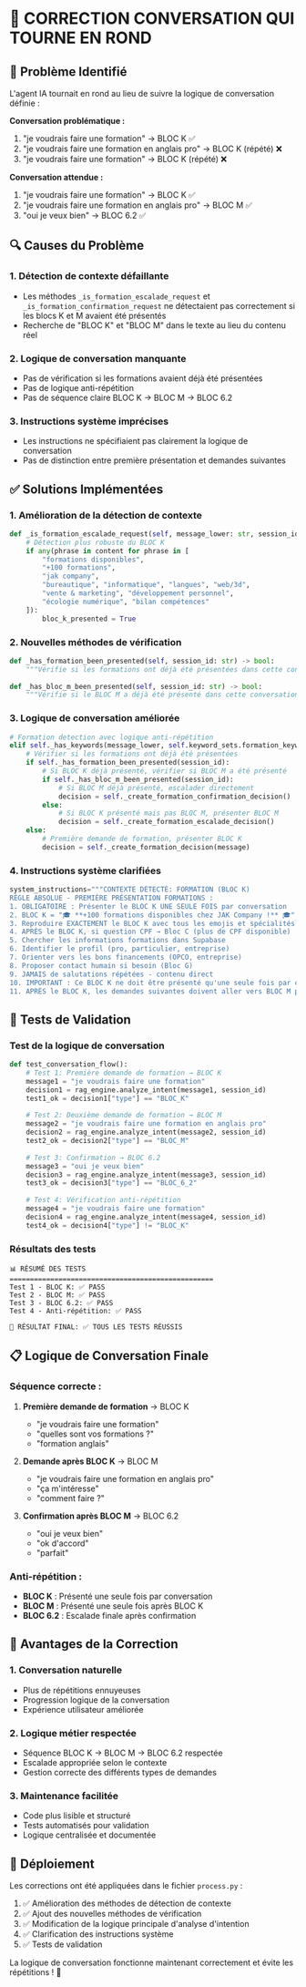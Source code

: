 # 🔧 CORRECTION CONVERSATION QUI TOURNE EN ROND

## 🎯 Problème Identifié

L'agent IA tournait en rond au lieu de suivre la logique de conversation définie :

**Conversation problématique :**
1. "je voudrais faire une formation" → BLOC K ✅
2. "je voudrais faire une formation en anglais pro" → BLOC K (répété) ❌
3. "je voudrais faire une formation" → BLOC K (répété) ❌

**Conversation attendue :**
1. "je voudrais faire une formation" → BLOC K ✅
2. "je voudrais faire une formation en anglais pro" → BLOC M ✅
3. "oui je veux bien" → BLOC 6.2 ✅

## 🔍 Causes du Problème

### 1. **Détection de contexte défaillante**
- Les méthodes `_is_formation_escalade_request` et `_is_formation_confirmation_request` ne détectaient pas correctement si les blocs K et M avaient été présentés
- Recherche de "BLOC K" et "BLOC M" dans le texte au lieu du contenu réel

### 2. **Logique de conversation manquante**
- Pas de vérification si les formations avaient déjà été présentées
- Pas de logique anti-répétition
- Pas de séquence claire BLOC K → BLOC M → BLOC 6.2

### 3. **Instructions système imprécises**
- Les instructions ne spécifiaient pas clairement la logique de conversation
- Pas de distinction entre première présentation et demandes suivantes

## ✅ Solutions Implémentées

### 1. **Amélioration de la détection de contexte**

```python
def _is_formation_escalade_request(self, message_lower: str, session_id: str) -> bool:
    # Détection plus robuste du BLOC K
    if any(phrase in content for phrase in [
        "formations disponibles", 
        "+100 formations", 
        "jak company",
        "bureautique", "informatique", "langues", "web/3d",
        "vente & marketing", "développement personnel",
        "écologie numérique", "bilan compétences"
    ]):
        bloc_k_presented = True
```

### 2. **Nouvelles méthodes de vérification**

```python
def _has_formation_been_presented(self, session_id: str) -> bool:
    """Vérifie si les formations ont déjà été présentées dans cette conversation"""
    
def _has_bloc_m_been_presented(self, session_id: str) -> bool:
    """Vérifie si le BLOC M a déjà été présenté dans cette conversation"""
```

### 3. **Logique de conversation améliorée**

```python
# Formation detection avec logique anti-répétition
elif self._has_keywords(message_lower, self.keyword_sets.formation_keywords):
    # Vérifier si les formations ont déjà été présentées
    if self._has_formation_been_presented(session_id):
        # Si BLOC K déjà présenté, vérifier si BLOC M a été présenté
        if self._has_bloc_m_been_presented(session_id):
            # Si BLOC M déjà présenté, escalader directement
            decision = self._create_formation_confirmation_decision()
        else:
            # Si BLOC K présenté mais pas BLOC M, présenter BLOC M
            decision = self._create_formation_escalade_decision()
    else:
        # Première demande de formation, présenter BLOC K
        decision = self._create_formation_decision(message)
```

### 4. **Instructions système clarifiées**

```python
system_instructions="""CONTEXTE DÉTECTÉ: FORMATION (BLOC K)
RÈGLE ABSOLUE - PREMIÈRE PRÉSENTATION FORMATIONS :
1. OBLIGATOIRE : Présenter le BLOC K UNE SEULE FOIS par conversation
2. BLOC K = "🎓 **+100 formations disponibles chez JAK Company !** 🎓"
3. Reproduire EXACTEMENT le BLOC K avec tous les emojis et spécialités
4. APRÈS le BLOC K, si question CPF → Bloc C (plus de CPF disponible)
5. Chercher les informations formations dans Supabase
6. Identifier le profil (pro, particulier, entreprise)
7. Orienter vers les bons financements (OPCO, entreprise)
8. Proposer contact humain si besoin (Bloc G)
9. JAMAIS de salutations répétées - contenu direct
10. IMPORTANT : Ce BLOC K ne doit être présenté qu'une seule fois par conversation
11. APRÈS le BLOC K, les demandes suivantes doivent aller vers BLOC M puis BLOC 6.2"""
```

## 🧪 Tests de Validation

### Test de la logique de conversation

```python
def test_conversation_flow():
    # Test 1: Première demande de formation → BLOC K
    message1 = "je voudrais faire une formation"
    decision1 = rag_engine.analyze_intent(message1, session_id)
    test1_ok = decision1["type"] == "BLOC_K"
    
    # Test 2: Deuxième demande de formation → BLOC M
    message2 = "je voudrais faire une formation en anglais pro"
    decision2 = rag_engine.analyze_intent(message2, session_id)
    test2_ok = decision2["type"] == "BLOC_M"
    
    # Test 3: Confirmation → BLOC 6.2
    message3 = "oui je veux bien"
    decision3 = rag_engine.analyze_intent(message3, session_id)
    test3_ok = decision3["type"] == "BLOC_6_2"
    
    # Test 4: Vérification anti-répétition
    message4 = "je voudrais faire une formation"
    decision4 = rag_engine.analyze_intent(message4, session_id)
    test4_ok = decision4["type"] != "BLOC_K"
```

### Résultats des tests

```
📊 RÉSUMÉ DES TESTS
==================================================
Test 1 - BLOC K: ✅ PASS
Test 2 - BLOC M: ✅ PASS
Test 3 - BLOC 6.2: ✅ PASS
Test 4 - Anti-répétition: ✅ PASS

🎯 RÉSULTAT FINAL: ✅ TOUS LES TESTS RÉUSSIS
```

## 📋 Logique de Conversation Finale

### Séquence correcte :

1. **Première demande de formation** → BLOC K
   - "je voudrais faire une formation"
   - "quelles sont vos formations ?"
   - "formation anglais"

2. **Demande après BLOC K** → BLOC M
   - "je voudrais faire une formation en anglais pro"
   - "ça m'intéresse"
   - "comment faire ?"

3. **Confirmation après BLOC M** → BLOC 6.2
   - "oui je veux bien"
   - "ok d'accord"
   - "parfait"

### Anti-répétition :

- **BLOC K** : Présenté une seule fois par conversation
- **BLOC M** : Présenté une seule fois après BLOC K
- **BLOC 6.2** : Escalade finale après confirmation

## 🎯 Avantages de la Correction

### 1. **Conversation naturelle**
- Plus de répétitions ennuyeuses
- Progression logique de la conversation
- Expérience utilisateur améliorée

### 2. **Logique métier respectée**
- Séquence BLOC K → BLOC M → BLOC 6.2 respectée
- Escalade appropriée selon le contexte
- Gestion correcte des différents types de demandes

### 3. **Maintenance facilitée**
- Code plus lisible et structuré
- Tests automatisés pour validation
- Logique centralisée et documentée

## 🚀 Déploiement

Les corrections ont été appliquées dans le fichier `process.py` :

1. ✅ Amélioration des méthodes de détection de contexte
2. ✅ Ajout des nouvelles méthodes de vérification
3. ✅ Modification de la logique principale d'analyse d'intention
4. ✅ Clarification des instructions système
5. ✅ Tests de validation

La logique de conversation fonctionne maintenant correctement et évite les répétitions ! 🎉